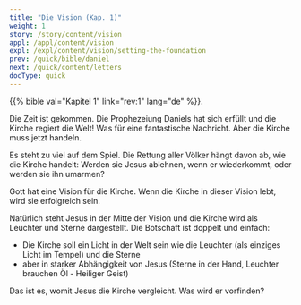 ```yaml
---
title: "Die Vision (Kap. 1)"
weight: 1
story: /story/content/vision
appl: /appl/content/vision
expl: /expl/content/vision/setting-the-foundation
prev: /quick/bible/daniel
next: /quick/content/letters
docType: quick
---
```



{{% bible val="Kapitel 1" link="rev:1" lang="de" %}}.

Die Zeit ist gekommen. Die Prophezeiung Daniels hat sich erfüllt und die Kirche regiert die Welt! Was für eine fantastische Nachricht. Aber die Kirche muss jetzt handeln.

Es steht zu viel auf dem Spiel. Die Rettung aller Völker hängt davon ab, wie die Kirche handelt: Werden sie Jesus ablehnen, wenn er wiederkommt, oder werden sie ihn umarmen?

Gott hat eine Vision für die Kirche. Wenn die Kirche in dieser Vision lebt, wird sie erfolgreich sein.

Natürlich steht Jesus in der Mitte der Vision und die Kirche wird als Leuchter und Sterne dargestellt. Die Botschaft ist doppelt und einfach:
- Die Kirche soll ein Licht in der Welt sein wie die Leuchter (als einziges Licht im Tempel) und die Sterne
- aber in starker Abhängigkeit von Jesus (Sterne in der Hand, Leuchter brauchen Öl - Heiliger Geist)

Das ist es, womit Jesus die Kirche vergleicht. Was wird er vorfinden?